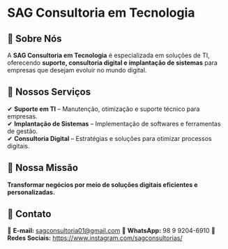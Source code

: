 # **SAG Consultoria em Tecnologia**  


## 🚀 **Sobre Nós**  
A **SAG Consultoria em Tecnologia** é especializada em soluções de TI, oferecendo **suporte, consultoria digital e implantação de sistemas** para empresas que desejam evoluir no mundo digital.  

## 💼 **Nossos Serviços**  
✔ **Suporte em TI** – Manutenção, otimização e suporte técnico para empresas.  
✔ **Implantação de Sistemas** – Implementação de softwares e ferramentas de gestão.  
✔ **Consultoria Digital** – Estratégias e soluções para otimizar processos digitais.  

## 🎯 **Nossa Missão**  
**Transformar negócios por meio de soluções digitais eficientes e personalizadas.**  

## 🔗 **Contato**  
📧 **E-mail:** sagconsultoria01@gmail.com
📱 **WhatsApp:** 98 9 9204-6910
📱 **Redes Sociais:** https://www.instagram.com/sagconsultorias/

